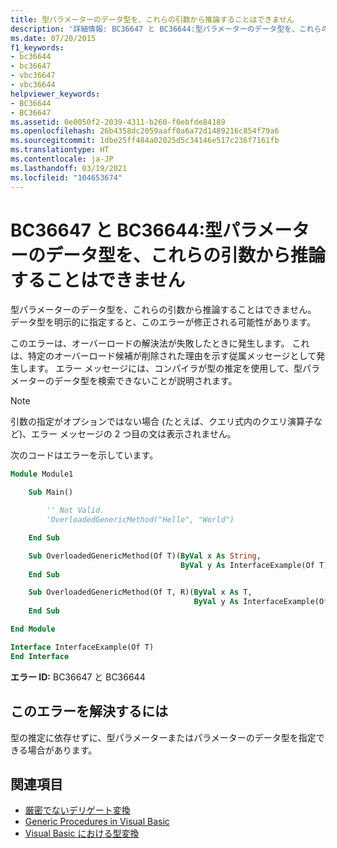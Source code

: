 ```yaml
---
title: 型パラメーターのデータ型を、これらの引数から推論することはできません
description: '詳細情報: BC36647 と BC36644:型パラメーターのデータ型を、これらの引数から推論することはできません'
ms.date: 07/20/2015
f1_keywords:
- bc36644
- bc36647
- vbc36647
- vbc36644
helpviewer_keywords:
- BC36644
- BC36647
ms.assetid: 0e0050f2-2039-4311-b260-f0ebfde84189
ms.openlocfilehash: 26b4358dc2059aaff0a6a72d1489216c854f79a6
ms.sourcegitcommit: 1dbe25ff484a02025d5c34146e517c236f7161fb
ms.translationtype: HT
ms.contentlocale: ja-JP
ms.lasthandoff: 03/19/2021
ms.locfileid: "104653674"
---
```

# <a name="bc36647-and-bc36644-data-types-of-the-type-parameters-cannot-be-inferred-from-these-arguments"></a>BC36647 と BC36644:型パラメーターのデータ型を、これらの引数から推論することはできません

型パラメーターのデータ型を、これらの引数から推論することはできません。 データ型を明示的に指定すると、このエラーが修正される可能性があります。

このエラーは、オーバーロードの解決法が失敗したときに発生します。 これは、特定のオーバーロード候補が削除された理由を示す従属メッセージとして発生します。 エラー メッセージには、コンパイラが型の推定を使用して、型パラメーターのデータ型を検索できないことが説明されます。

> [!NOTE]
> 引数の指定がオプションではない場合 (たとえば、クエリ式内のクエリ演算子など)、エラー メッセージの 2 つ目の文は表示されません。

次のコードはエラーを示しています。

```vb
Module Module1

    Sub Main()

        '' Not Valid.
        'OverloadedGenericMethod("Hello", "World")

    End Sub

    Sub OverloadedGenericMethod(Of T)(ByVal x As String,
                                      ByVal y As InterfaceExample(Of T))
    End Sub

    Sub OverloadedGenericMethod(Of T, R)(ByVal x As T,
                                         ByVal y As InterfaceExample(Of R))
    End Sub

End Module

Interface InterfaceExample(Of T)
End Interface
```

**エラー ID:** BC36647 と BC36644

## <a name="to-correct-this-error"></a>このエラーを解決するには

型の推定に依存せずに、型パラメーターまたはパラメーターのデータ型を指定できる場合があります。

## <a name="see-also"></a>関連項目

- [厳密でないデリゲート変換](../../programming-guide/language-features/delegates/relaxed-delegate-conversion.md)
- [Generic Procedures in Visual Basic](../../programming-guide/language-features/data-types/generic-procedures.md)
- [Visual Basic における型変換](../../programming-guide/language-features/data-types/type-conversions.md)
